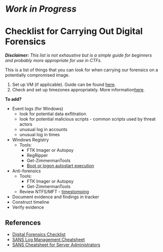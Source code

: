 # **_Work in Progress_**

# Checklist for Carrying Out Digital Forensics

<em>**Disclaimer:** This list is not exhaustive but is a simple guide for beginners and probably more appropriate for use in CTFs.</em>

This is a list of things that you can look for when carrying our forensics on a potentially compromised image.

1. Set up VM (if applicable). Guide can be found [here](https://github.com/dbak5/BeginnerCybersecurityGuides/blob/main/DigitalForensics/VirtualMachineSetUp.md).
2. Check and set up timezones appropriately. More information[here](https://github.com/dbak5/BeginnerCybersecurityGuides/blob/main/DigitalForensics/TimeZones.md).

**To add?**

- Event logs (for Windows)
  - look for potential data exflitration
  - look for potential malicious scripts - common scripts used by threat actors
  - unusual log in accounts
  - unusual log in times
- Windows Registry
  - Tools:
    - FTK Imager or Autopsy
    - RegRipper
    - Get-ZimmermanTools
    - [Boot or logon autostart execution](https://attack.mitre.org/techniques/T1547/001/)
- Anti-forensics
  - Tools:
    - FTK Imager or Autopsy
    - Get-ZimmermanTools
  - Review NTFS/MFT - [timestomping](https://attack.mitre.org/techniques/T1070/006/)
- Document evidence and findings in tracker
- Construct timeline
- Verify evidence

## References

- [Digital Forensics Checklist](https://hackforlab.com/digital-forensic-checklist/)
- [SANS Log Management Cheatsheet](https://www.sans.org/brochure/course/log-management-in-depth/6?msc=Cheat+Sheet+Blog)
- [SANS Cheatsheet for Server Administrators](https://zeltser.com/media/docs/security-incident-survey-cheat-sheet.pdf?msc=Cheat+Sheet+Blog)

